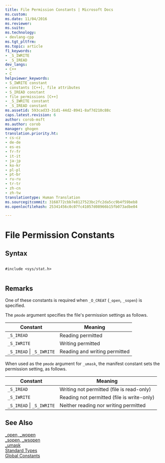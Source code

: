 ```yaml
---
title: File Permission Constants | Microsoft Docs
ms.custom: 
ms.date: 11/04/2016
ms.reviewer: 
ms.suite: 
ms.technology:
- devlang-cpp
ms.tgt_pltfrm: 
ms.topic: article
f1_keywords:
- _S_IWRITE
- _S_IREAD
dev_langs:
- C++
- C
helpviewer_keywords:
- S_IWRITE constant
- constants [C++], file attributes
- S_IREAD constant
- file permissions [C++]
- _S_IWRITE constant
- _S_IREAD constant
ms.assetid: 593cad33-31d1-44d2-8941-8af7d210c88c
caps.latest.revision: 6
author: corob-msft
ms.author: corob
manager: ghogen
translation.priority.ht:
- cs-cz
- de-de
- es-es
- fr-fr
- it-it
- ja-jp
- ko-kr
- pl-pl
- pt-br
- ru-ru
- tr-tr
- zh-cn
- zh-tw
translationtype: Human Translation
ms.sourcegitcommit: 3168772cbb7e8127523bc2fc2da5cc9b4f59beb8
ms.openlocfilehash: 25341456c0c07fc41057d08966b15fb073adbe04

---
```

# File Permission Constants
## Syntax  
  
```  
  
#include <sys/stat.h>  
  
```  
  
## Remarks  
 One of these constants is required when `_O_CREAT` (`_open`, `_sopen`) is specified.  
  
 The `pmode` argument specifies the file's permission settings as follows.  
  
|Constant|Meaning|  
|--------------|-------------|  
|`_S_IREAD`|Reading permitted|  
|`_S_IWRITE`|Writing permitted|  
|`_S_IREAD` &#124; `_S_IWRITE`|Reading and writing permitted|  
  
 When used as the `pmode` argument for `_umask`, the manifest constant sets the permission setting, as follows.  
  
|Constant|Meaning|  
|--------------|-------------|  
|`_S_IREAD`|Writing not permitted (file is read-only)|  
|`_S_IWRITE`|Reading not permitted (file is write-only)|  
|`_S_IREAD` &#124; `_S_IWRITE`|Neither reading nor writing permitted|  
  
## See Also  
 [_open, _wopen](../c-runtime-library/reference/open-wopen.md)   
 [_sopen, _wsopen](../c-runtime-library/reference/sopen-wsopen.md)   
 [_umask](../c-runtime-library/reference/umask.md)   
 [Standard Types](../c-runtime-library/standard-types.md)   
 [Global Constants](../c-runtime-library/global-constants.md)


<!--HONumber=Jan17_HO1-->


